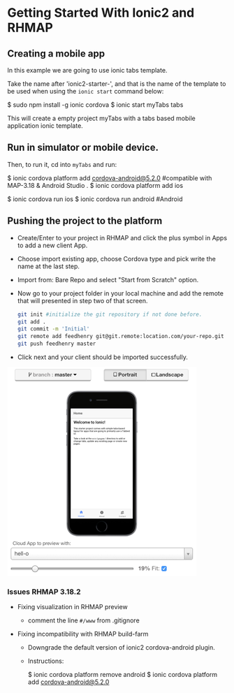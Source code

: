 # Getting Started With Ionic2 and RHMAP

## Creating a mobile app

In this example we are going to use ionic tabs template. 

Take the name after 'ionic2-starter-', and that is the name of the template to be used when using the `ionic start` command below:

$ sudo npm install -g ionic cordova
$ ionic start myTabs tabs


This will create a empty project myTabs with a tabs based mobile application ionic template.  

## Run in simulator or mobile device. 

Then, to run it, cd into `myTabs` and run:

$ ionic cordova platform add cordova-android@5.2.0 #compatible with MAP-3.18 & Android Studio .
$ ionic cordova platform add ios

$ ionic cordova run ios
$ ionic cordova run android #Android



## Pushing the project to the platform 

- Create/Enter to your project in RHMAP and click the plus symbol in Apps to add a new client App. 

- Choose import existing app, choose Cordova type and pick write the name at the last step.

- Import from: Bare Repo and select "Start from Scratch" option. 

- Now go to your project folder in your local machine and add the remote that will presented in step two of that screen.
   ```bash
   git init #initialize the git repository if not done before. 
   git add . 
   git commit -m 'Initial'
   git remote add feedhenry git@git.remote:location.com/your-repo.git 
   git push feedhenry master 
   ```


- Click next and your client should be imported successfully. 



![client app](https://github.com/feedhenry-staff/ionic2-hello/blob/master/images/home.png)



### Issues RHMAP 3.18.2

 - Fixing visualization in RHMAP preview
   - comment the line ``` #/www ``` from .gitignore

 - Fixing incompatibility with RHMAP build-farm
   - Downgrade the default version of ionic2 cordova-android plugin.
   - Instructions:

     $ ionic cordova platform remove android
     $ ionic cordova platform add cordova-android@5.2.0  


